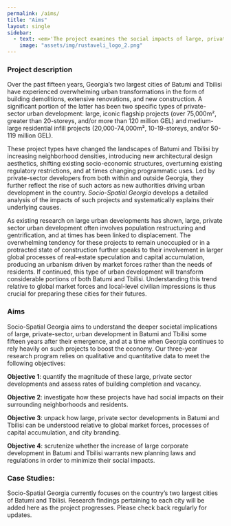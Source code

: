 ```yaml
---
permalink: /aims/
title: "Aims"
layout: single
sidebar:
  -	text: <em>'The project examines the social impacts of large, private sector urban development in Batumi and Tbilisi. Socio-Spatial Georgia is funded by the Rustaveli National Science Foundation of Georgia under the grant program for fundamental research (grant number FR-18-862). The project is administered by Ivane Javakhishvili Tbilisi State University'</em>
	image: "assets/img/rustaveli_logo_2.png"
---
```


### Project description

Over the past fifteen years, Georgia’s two largest cities of Batumi and Tbilisi have experienced overwhelming urban transformations in the form of building demolitions, extensive renovations, and new construction. A significant portion of the latter has been two specific types of private-sector urban development: large, iconic flagship projects (over 75,000m², greater than 20-storeys, and/or more than 120 million GEL) and medium-large residential infill projects (20,000-74,000m², 10-19-storeys, and/or 50-119 million  GEL). 

These project types have changed the landscapes of Batumi and Tbilisi by increasing neighborhood densities, introducing new architectural design aesthetics, shifting existing socio-economic structures, overturning existing regulatory restrictions, and at times changing programmatic uses. Led by private-sector developers from both within and outside Georgia, they further reflect the rise of such actors as new authorities driving urban development in the country. _Socio-Spatial Georgia_ develops a detailed analysis of the impacts of such projects and systematically explains their underlying causes.

As existing research on large urban developments has shown, large, private sector urban development often involves population restructuring and gentrification, and at times has been linked to displacement. The overwhelming tendency for these projects to remain unoccupied or in a protracted state of construction further speaks to their involvement in larger global processes of real-estate speculation and capital accumulation, producing an urbanism driven by market forces rather than the needs of residents. If continued, this type of urban development will transform considerable portions of both Batumi and Tbilisi. Understanding this trend relative to global market forces and local-level civilian impressions is thus crucial for preparing these cities for their futures.

### Aims

Socio-Spatial Georgia aims to understand the deeper societal implications of large, private-sector, urban development in Batumi and Tbilisi some fifteen years after their emergence, and at a time when Georgia continues to rely heavily on such projects to boost the economy. Our three-year research program relies on qualitative and quantitative data to meet the following objectives:
	
__Objective 1__: quantify the magnitude of these large, private sector developments and assess rates of building completion and vacancy. 

__Objective 2__: investigate how these projects have had social impacts on their surrounding neighborhoods and residents. 

__Objective 3__: unpack how large, private sector developments in Batumi and Tbilisi can be understood relative to global market forces, processes of capital accumulation, and city branding. 

__Objective 4__: scrutenize whether the increase of large corporate development in Batumi and Tbilisi warrants new planning laws and regulations in order to minimize their social impacts. 

### Case Studies:

Socio-Spatial Georgia currently focuses on the country’s two largest cities of Batumi and Tbilisi. Research findings pertaining to each city will be added here as the project progresses. Please check back regularly for updates.


